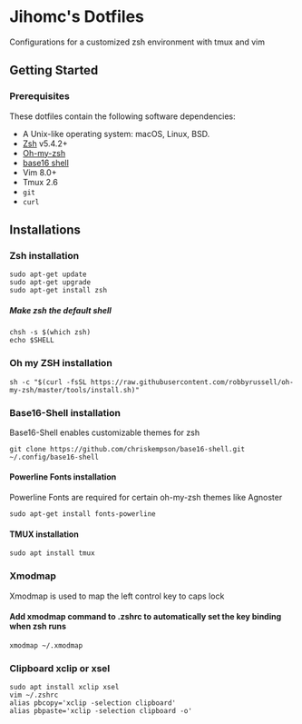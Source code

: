 # Jihomc's Dotfiles

Configurations for a customized zsh environment with tmux and vim 
 
## Getting Started 

### Prerequisites

These dotfiles contain the following software dependencies:

* A Unix-like operating system: macOS, Linux, BSD. 
* [Zsh](https://zsh.org) v5.4.2+  
* [Oh-my-zsh](https://github.com/ohmyzsh/ohmyzsh)
* [base16 shell](https://github.com/chriskempson/base16-shell)
* Vim 8.0+
* Tmux 2.6
* `git`
* `curl`

## Installations

### Zsh installation

```shell
sudo apt-get update
sudo apt-get upgrade
sudo apt-get install zsh
```

##### Make zsh the default shell

```shell
chsh -s $(which zsh)
echo $SHELL
```

### Oh my ZSH installation

```shell
sh -c "$(curl -fsSL https://raw.githubusercontent.com/robbyrussell/oh-my-zsh/master/tools/install.sh)"
```

### Base16-Shell installation

Base16-Shell enables customizable themes for zsh

```shell
git clone https://github.com/chriskempson/base16-shell.git ~/.config/base16-shell
```

#### Powerline Fonts installation

Powerline Fonts are required for certain oh-my-zsh themes like Agnoster

```shell
sudo apt-get install fonts-powerline
```

#### TMUX installation

```shell
sudo apt install tmux
```

### Xmodmap

Xmodmap is used to map the left control key to caps lock

#### Add xmodmap command to .zshrc to automatically set the key binding when zsh runs

```shell
xmodmap ~/.xmodmap
```

### Clipboard xclip or xsel

```shell
sudo apt install xclip xsel
vim ~/.zshrc
alias pbcopy='xclip -selection clipboard'
alias pbpaste='xclip -selection clipboard -o'
```

